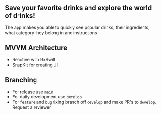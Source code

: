 ## Save your favorite drinks and explore the world of drinks!
The app makes you able to quickly see popular drinks, their ingredients, what category they belong in and instructions 

## MVVM Architecture
  - Reactive with RxSwift
  - SnapKit for creating UI


## Branching
  - For release use `main`
  - For daily development use `develop`
  - For `feature` and `bug` fixing branch off `develop` and make PR's to `develop`. Request a reviewer
